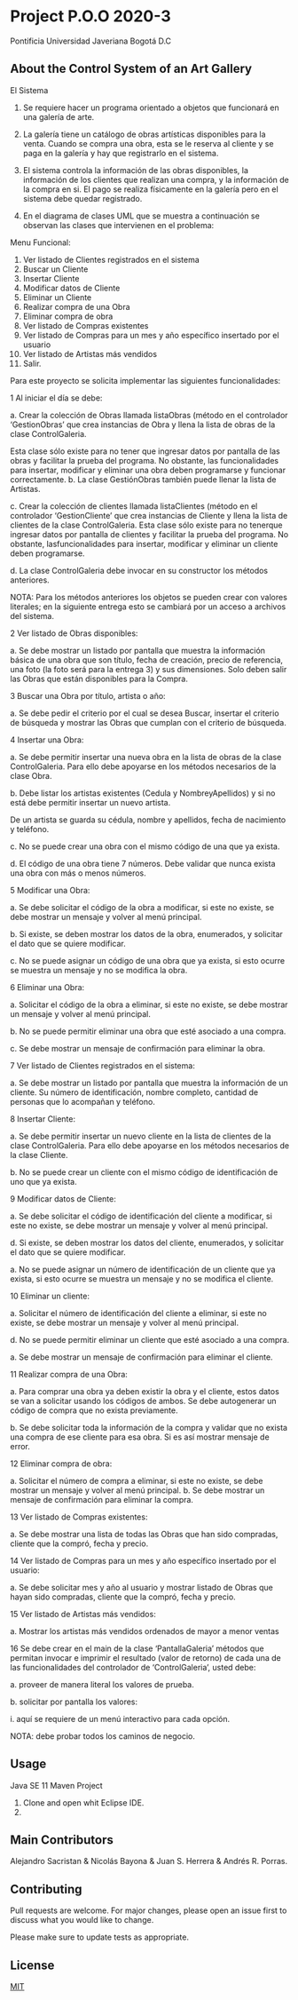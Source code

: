 # Project P.O.O 2020-3

Pontificia Universidad Javeriana Bogotá D.C 

## About the Control System of an Art Gallery
El Sistema

1. Se requiere hacer un programa orientado a objetos que funcionará en una galería de arte.

2. La galería tiene un catálogo de obras artísticas disponibles para la venta. Cuando se compra una obra, esta se le reserva
al cliente y se paga en la galería y hay que registrarlo en el sistema.

3. El sistema controla la información de las obras disponibles, la información de los clientes que realizan una compra, y
la información de la compra en si. El pago se realiza físicamente en la galería pero en el sistema debe quedar
registrado.

4. En el diagrama de clases UML que se muestra a continuación se observan las clases que intervienen en el problema:



Menu Funcional:

1. Ver listado de Clientes registrados en el sistema
2. Buscar un Cliente
3. Insertar Cliente
4. Modificar datos de Cliente
5. Eliminar un Cliente
6. Realizar compra de una Obra
7. Eliminar compra de obra
8. Ver listado de Compras existentes
9. Ver listado de Compras para un mes y año específico insertado por el usuario
10. Ver listado de Artistas más vendidos
11. Salir.

Para este proyecto se solicita implementar las siguientes funcionalidades:

1 Al iniciar el día se debe:

a. Crear la colección de Obras llamada listaObras (método en el controlador ‘GestionObras’ que crea instancias
de Obra y llena la lista de obras de la clase ControlGaleria. 

Esta clase sólo existe para no tener que ingresar datos por pantalla de las obras y facilitar la prueba del programa. 
No obstante, las funcionalidades para insertar, modificar y eliminar una obra deben programarse y funcionar correctamente.
b. La clase GestiónObras también puede llenar la lista de Artistas.

c. Crear la colección de clientes llamada listaClientes (método en el controlador ‘GestionCliente’ que crea
instancias de Cliente y llena la lista de clientes de la clase ControlGaleria. 
Esta clase sólo existe para no tenerque ingresar datos por pantalla de clientes y facilitar la prueba del programa. 
No obstante, lasfuncionalidades para insertar, modificar y eliminar un cliente deben programarse.

d. La clase ControlGaleria debe invocar en su constructor los métodos anteriores.

NOTA: Para los métodos anteriores los objetos se pueden crear con valores literales; en la siguiente entrega esto se
cambiará por un acceso a archivos del sistema.


2 Ver listado de Obras disponibles:

a. Se debe mostrar un listado por pantalla que muestra la información básica de una obra que son título, fecha de
creación, precio de referencia, una foto (la foto será para la entrega 3) y sus dimensiones. Solo deben salir las
Obras que están disponibles para la Compra.

3 Buscar una Obra por título, artista o año:

a. Se debe pedir el criterio por el cual se desea Buscar, insertar el criterio de búsqueda y mostrar las Obras que
cumplan con el criterio de búsqueda.


4 Insertar una Obra:

a. Se debe permitir insertar una nueva obra en la lista de obras de la clase ControlGaleria. Para ello debe apoyarse
en los métodos necesarios de la clase Obra.

b. Debe listar los artistas existentes (Cedula y NombreyApellidos) y si no está debe permitir insertar un nuevo artista.

De un artista se guarda su cédula, nombre y apellidos, fecha de nacimiento y teléfono.

c. No se puede crear una obra con el mismo código de una que ya exista.

d. El código de una obra tiene 7 números. Debe validar que nunca exista una obra con más o menos números.


5 Modificar una Obra:

a. Se debe solicitar el código de la obra a modificar, si este no existe, se debe mostrar un mensaje y volver al menú
principal.

b. Si existe, se deben mostrar los datos de la obra, enumerados, y solicitar el dato que se quiere modificar.

c. No se puede asignar un código de una obra que ya exista, si esto ocurre se muestra un mensaje y no se modifica
la obra.


6 Eliminar una Obra:

a. Solicitar el código de la obra a eliminar, si este no existe, se debe mostrar un mensaje y volver al menú principal.

b. No se puede permitir eliminar una obra que esté asociado a una compra.

c. Se debe mostrar un mensaje de confirmación para eliminar la obra.

7 Ver listado de Clientes registrados en el sistema:

a. Se debe mostrar un listado por pantalla que muestra la información de un cliente. Su número de identificación,
nombre completo, cantidad de personas que lo acompañan y teléfono.

8 Insertar Cliente:

a. Se debe permitir insertar un nuevo cliente en la lista de clientes de la clase ControlGaleria. Para ello debe apoyarse
en los métodos necesarios de la clase Cliente.

b. No se puede crear un cliente con el mismo código de identificación de uno que ya exista.

9 Modificar datos de Cliente:

a. Se debe solicitar el código de identificación del cliente a modificar, si este no existe, se debe mostrar un mensaje
y volver al menú principal.

d. Si existe, se deben mostrar los datos del cliente, enumerados, y solicitar el dato que se quiere modificar.

a. No se puede asignar un número de identificación de un cliente que ya exista, si esto ocurre se muestra un mensaje y no se modifica el cliente.

10 Eliminar un cliente:

a. Solicitar el número de identificación del cliente a eliminar, si este no existe, se debe mostrar un mensaje y volver al menú principal.

d. No se puede permitir eliminar un cliente que esté asociado a una compra.

a. Se debe mostrar un mensaje de confirmación para eliminar el cliente.

11 Realizar compra de una Obra:

a. Para comprar una obra ya deben existir la obra y el cliente, estos datos se van a solicitar usando los códigos de
ambos. Se debe autogenerar un código de compra que no exista previamente.

b. Se debe solicitar toda la información de la compra y validar que no exista una compra de ese cliente para esa obra.
Si es así mostrar mensaje de error.

12 Eliminar compra de obra:

a. Solicitar el número de compra a eliminar, si este no existe, se debe mostrar un mensaje y volver al menú principal.
b. Se debe mostrar un mensaje de confirmación para eliminar la compra.

13 Ver listado de Compras existentes:

a. Se debe mostrar una lista de todas las Obras que han sido compradas, cliente que la compró, fecha y precio.

14 Ver listado de Compras para un mes y año específico insertado por el usuario:

a. Se debe solicitar mes y año al usuario y mostrar listado de Obras que hayan sido compradas, cliente que la compró,
fecha y precio.

15 Ver listado de Artistas más vendidos:

a. Mostrar los artistas más vendidos ordenados de mayor a menor ventas

16 Se debe crear en el main de la clase ‘PantallaGaleria’ métodos que permitan invocar e imprimir el resultado (valor de
retorno) de cada una de las funcionalidades del controlador de ‘ControlGaleria’, usted debe:

a. proveer de manera literal los valores de prueba.

b. solicitar por pantalla los valores:

i. aquí se requiere de un menú interactivo para cada opción.

NOTA: debe probar todos los caminos de negocio.

## Usage
Java SE 11 Maven Project
1. Clone and open whit Eclipse IDE.
2. 

## Main Contributors
Alejandro Sacristan &  Nicolás Bayona  & Juan S. Herrera &  Andrés R. Porras.

## Contributing
Pull requests are welcome. For major changes, please open an issue first to discuss what you would like to change.

Please make sure to update tests as appropriate.

## License
[MIT](https://choosealicense.com/licenses/mit/)

